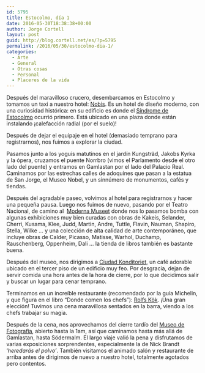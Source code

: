 ```yaml
---
id: 5795
title: Estocolmo, día 1
date: 2016-05-30T18:38:38+00:00
author: Jorge Cortell
layout: post
guid: http://blog.cortell.net/es/?p=5795
permalink: /2016/05/30/estocolmo-dia-1/
categories:
  - Arte
  - General
  - Otras cosas
  - Personal
  - Placeres de la vida
---
```

Después del maravilloso crucero, desembarcamos en Estocolmo y tomamos un taxi a nuestro hotel: [Nobis](http://www.nobishotel.se/en/). Es un hotel de diseño moderno, con una curiosidad histórica: en su edificio es donde el  [Síndrome de Estocolmo](https://en.wikipedia.org/wiki/Stockholm_syndrome) ocurrió primero. Está ubicado en una plaza donde están instalando ¡calefacción radial (por el suelo)!

Después de dejar el equipaje en el hotel (demasiado temprano para registrarnos), nos fuimos a explorar la ciudad.

Pasamos junto a los yoguis matutinos en el jardín Kungsträd, Jakobs Kyrka y la ópera, cruzamos el puente Norrbro (vimos el Parlamento desde el otro lado del puente) y entramos en Gamlastan por el lado del Palacio Real. Caminamos por las estrechas calles de adoquines que pasan a la estatua de San Jorge, el Museo Nobel, y un sinnúmero de monumentos, cafés y tiendas.

Después del agradable paseo, volvimos al hotel para registrarnos y hacer una pequeña pausa. Luego nos fuimos de nuevo, pasando por el Teatro Nacional, de camino al  [Moderna Museet](http://www.modernamuseet.se/stockholm/en/) donde nos lo pasamos bomba con algunas exhibiciones muy bien curadas con obras de Kakeis, Selander, Cherri, Kusama, Klee, Judd, Martin, Andre, Tuttle, Flavin, Nauman, Shapiro, Stella, Wilke &#8230; y una colección de alta calidad de arte contemporáneo, que incluye obras de Calder, Picasso, Matisse, Warhol, Duchamp, Rauschenberg, Oppenheim, Dali &#8230; la tienda de libros también es bastante buena.

Después del museo, nos dirigimos a  [Ciudad Konditoriet](http://www.citykonditoriet.com/), un café adorable ubicado en el tercer piso de un edificio muy feo. Por desgracia, dejan de servir comida una hora antes de la hora de cierre, por lo que decidimos salir y buscar un lugar para cenar temprano.

Terminamos en un increíble restaurante (recomendado por la guía Michelin, y que figura en el libro &#8220;Donde comen los chefs&#8221;): [Rolfs Kök](http://www.rolfskok.se/?lang=en). ¡Una gran elección! Tuvimos una cena maravillosa sentados en la barra, viendo a los chefs trabajar su magia.

Después de la cena, nos aprovechamos del cierre tardío del [Museo de Fotografía](http://fotografiska.eu/en/), abierto hasta la 1am, así que caminamos hasta más allá de Gamlastan, hasta Södermalm. El largo viaje valió la pena y disfrutamos de varias exposiciones sorprendentes, especialmente la de Nick Brandt &#8216;_heredarás el polvo&#8217;_. También visitamos el animado salón y restaurante de arriba antes de dirigirnos de nuevo a nuestro hotel, totalmente agotados pero contentos.